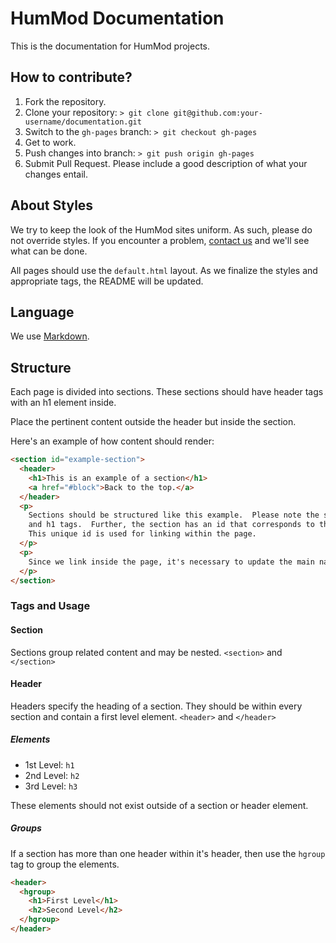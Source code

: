 # HumMod Documentation

This is the documentation for HumMod projects.

## How to contribute?
1. Fork the repository.
2. Clone your repository: `> git clone git@github.com:your-username/documentation.git`
3. Switch to the `gh-pages` branch: `> git checkout gh-pages`
4. Get to work.
5. Push changes into branch: `> git push origin gh-pages`
6. Submit Pull Request.  Please include a good description of what your changes entail.

## About Styles
We try to keep the look of the HumMod sites uniform.  As such, please do not override styles.  If you encounter a problem, [contact us](http://hummod.org/contact) and we'll see what can be done.

All pages should use the `default.html` layout.  As we finalize the styles and appropriate tags, the README will be updated.

## Language
We use [Markdown](http://daringfireball.net/projects/markdown/).

## Structure
Each page is divided into sections.  These sections should have header tags with an h1 element inside.

Place the pertinent content outside the header but inside the section.

Here's an example of how content should render:

```html
<section id="example-section">
  <header>
    <h1>This is an example of a section</h1>
    <a href="#block">Back to the top.</a>
  </header>
  <p>
    Sections should be structured like this example.  Please note the section, header, 
    and h1 tags.  Further, the section has an id that corresponds to the sections header.
    This unique id is used for linking within the page.
  </p>
  <p>
    Since we link inside the page, it's necessary to update the main nav group up top.
  </p>
</section>
``` 

### Tags and Usage
#### Section
Sections group related content and may be nested.
`<section>` and `</section>`

#### Header
Headers specify the heading of a section.  They should be within every section and contain a first level element.
`<header>` and `</header>`

##### Elements
* 1st Level: `h1`
* 2nd Level: `h2`
* 3rd Level: `h3`

These elements should not exist outside of a section or header element.

##### Groups
If a section has more than one header within it's header, then use the `hgroup` tag to group the elements.
```html
<header>
  <hgroup>
    <h1>First Level</h1>
    <h2>Second Level</h2>
  </hgroup>
</header>
```